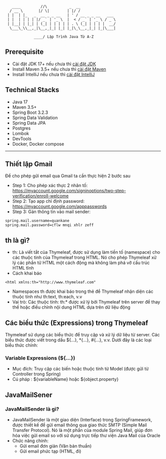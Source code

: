 ```text

   ____         //\          _  __                
  / __ \       |/ \|        | |/ /                
 | |  | |_   _  __ _ _ __   | ' / __ _ _ __   ___ 
 | |  | | | | |/ _` | '_ \  |  < / _` | '_ \ / _ \
 | |__| | |_| | (_| | | | | | . \ (_| | | | |  __/
  \___\_\\__,_|\__,_|_| |_| |_|\_\__,_|_| |_|\___|
                                                                               
             ____/ Lập Trình Java Từ A-Z
```
## Prerequisite
- Cài đặt JDK 17+ nếu chưa thì [cài đặt JDK](https://tayjava.vn/cai-dat-jdk-tren-macos-window-linux-ubuntu/)
- Install Maven 3.5+ nếu chưa thì [cài đặt Maven](https://tayjava.vn/cai-dat-maven-tren-macos-window-linux-ubuntu/)
- Install IntelliJ nếu chưa thì [cài đặt IntelliJ](https://tayjava.vn/cai-dat-intellij-tren-macos-va-window/)

## Technical Stacks
- Java 17
- Maven 3.5+
- Spring Boot 3.2.3
- Spring Data Validation
- Spring Data JPA
- Postgres
- Lombok
- DevTools
- Docker, Docker compose

---
## Thiết lập Gmail
Để cho phép gửi email qua Gmail ta cần thực hiện 2 bước sau

- Step 1: Cho phép xác thực 2 nhân tố: https://myaccount.google.com/signinoptions/two-step-verification/enroll-welcome
- Step 2: Tạo app chỉ định password: https://myaccount.google.com/apppasswords
- Step 3: Gán thông tin vào mail sender: 

```Properties
spring.mail.username=quankane
spring.mail.password=cflw mnqi xhlr zeff
```

## th là gì?
- th: Là viết tắt của Thymeleaf, được sử dụng làm tiền tố (namespace) cho các thuộc tinh của Thymeleaf trong HTML. Nó cho phép Thymeleaf xử lý các phần tử HTML một cách động mà không làm phá vỡ cấu trúc HTML tĩnh
- Cách khai báo
``` Properties
<html xmlns:th="http://www.thymeleaf.com"
```
- Namespaces th được khai báo trong thẻ <html> để Thymeleaf nhận diện các thuộc tính như th:text, th:each, v.v
- Vai trò: Các thuộc tính: th:* được xử lý bởi Thymeleaf trên server để thay thế hoặc điều chỉnh nội dung HTML dựa trên dữ liệu động
## Các biểu thức (Expressions) trong Thymeleaf
Thymeleaf sử dụng các biểu thức để truy cập và xử lý dữ liệu từ server. Các biểu thức được viết trong dấu ${...}, *{...}, #{...}, v.v. Dưới đây là các loại biểu thức chính:
### Variable Expressions (${...})
- Mục đích: Truy cập các biến hoặc thuộc tính từ Model (được gửi từ Controller trong Spring)
- Cú pháp : ${variableName} hoặc ${object.property}

## JavaMailSener
### JavaMailSender là gì?
- JavaMailSender là một giao diện (Interface) trong SpringFramework, được thiết kế để gửi email thông qua giao thức SMTP (Simple Mail Transfer Protocol). Nó là một phần của module Spring Mail, giúp đơn hóa việc gửi email so với sử dụng trực tiếp thư viện Java Mail của Oracle
- Chức năng chính:
  - Gửi email đơn giản (Văn bản thuần)
  - Gửi email phức tạp (HTML, đi)
